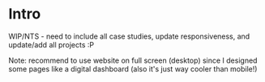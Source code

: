 # Intro

WIP/NTS - need to include all case studies, update responsiveness, and update/add all projects :P

Note: recommend to use website on full screen (desktop) since I designed some pages like a digital dashboard (also it's just way cooler than mobile!)
